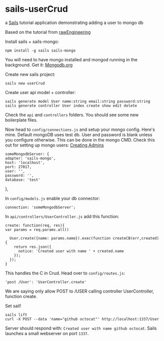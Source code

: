 # sails-userCrud

a [Sails](http://sailsjs.org) tutorial application demonstrating adding a user to mongo db

Based on the tutorial from [rawEngineering](http://www.raweng.com/blog/2014/09/24/how-to-get-started-with-sails-js/)

Install sails + sails-mongo:
  
    npm install -g sails sails-mongo

You will need to have mongo installed and mongod running in the background. Get it: [Mongodb.org](https://www.mongodb.org/)

Create new sails project:

    sails new userCrud
    
Create user api model + controller:
    
    sails generate model User name:string email:string password:string
    sails generate controller User index create show edit delete
    
Check the `api` and `controllers` folders. You should see some new boilerplate files.

Now head to `config/connections.js` and setup your mongo config. Here's mine. Default mongoDB uses test db. User and password is blank unless you configure otherwise. This can be done in the mongo CMD. Check this out for setting up mongo users: [Creating Admins](http://docs.mongodb.org/manual/tutorial/add-user-administrator/)

    someMongodbServer: {
    adapter: 'sails-mongo',
    host: 'localhost',
    port: 27017,
    user: '',
    password: '',
    database: 'test'
  },

In `config/models.js` enable your db connector:

    connection: 'someMongodbServer';

In `api/controllers/UserController.js` add this function:

    create: function(req, res){
    var params = req.params.all()

      User.create({name: params.name}).exec(function createCB(err,created){
        return res.json({
          notice: 'Created user with name ' + created.name
        });
      });
    }
    
This handles the C in Crud. Head over to `config/routes.js`:

    'post /User': 'UserController.create'
    
We are saying only allow POST to /USER calling controller UserController, function create.

Set sail!

    sails lift
    curl -X POST --data 'name="github octocat"' http://localhost:1337/User
    
Server should respond with: `Created user with name github octocat`. Sails launches a small webserver on port `1337`.

